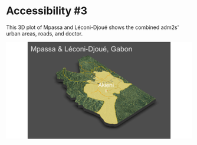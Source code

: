 # Accessibility #3

This 3D plot of Mpassa and Léconi-Djoué shows the combined adm2s' urban areas, roads, and doctor.

![plot1](3d_adm2s.png)
